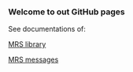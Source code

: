 ### Welcome to out GitHub pages

See documentations of:

[MRS library](/mrs_lib)

[MRS messages](/mrs_msgs)

